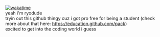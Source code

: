 [![wakatime](https://wakatime.com/badge/user/3a00966b-2627-4441-8ba4-19e60aecc05d.svg)](https://wakatime.com/@3a00966b-2627-4441-8ba4-19e60aecc05d)  
yeah i'm ryodude  
tryin out this github thingy cuz i got pro free for being a student (check more about that here: https://education.github.com/pack)  
excited to get into the coding world i guess
